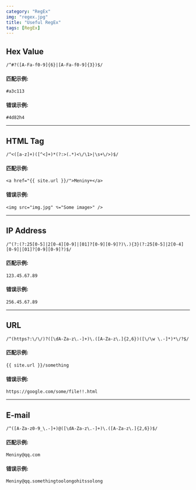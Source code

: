 ```yaml
---
category: "RegEx"
img: "regex.jpg"
title: "Useful RegEx"
tags: [RegEx]
---
```

## Hex Value

	/^#?([A-Fa-f0-9]{6}|[A-Fa-f0-9]{3})$/

#### 匹配示例:

	#a3c113

#### 错误示例:

	#4d82h4

***

## HTML Tag

	/^<([a-z]+)([^<]+)*(?:>(.*)<\/\1>|\s+\/>)$/

#### 匹配示例:

	<a href="{{ site.url }}/">Meniny+</a>

#### 错误示例:

	<img src="img.jpg" ⌥="Some image>" />

***

## IP Address

	/^(?:(?:25[0-5]|2[0-4][0-9]|[01]?[0-9][0-9]?)\.){3}(?:25[0-5]|2[0-4][0-9]|[01]?[0-9][0-9]?)$/

#### 匹配示例:

	123.45.67.89

#### 错误示例:

	256.45.67.89

***

## URL

	/^(https?:\/\/)?([\dA-Za-z\.-]+)\.([A-Za-z\.]{2,6})([\/\w \.-]*)*\/?$/

#### 匹配示例:

	{{ site.url }}/something

#### 错误示例:

	https://google.com/some/file!!.html

***

## E-mail

	/^([A-Za-z0-9_\.-]+)@([\dA-Za-z\.-]+)\.([A-Za-z\.]{2,6})$/

#### 匹配示例:

	Meniny@qq.com

#### 错误示例:

	Meniny@qq.somethingtoolongohitssolong
